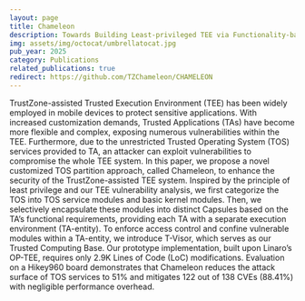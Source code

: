 ```yaml
---
layout: page
title: Chameleon
description: Towards Building Least-privileged TEE via Functionality-based Resource Re-grouping
img: assets/img/octocat/umbrellatocat.jpg
pub_year: 2025
category: Publications
related_publications: true
redirect: https://github.com/TZChameleon/CHAMELEON
---
```


TrustZone-assisted Trusted Execution Environment (TEE) has been widely employed in mobile devices to protect sensitive applications. With increased customization demands, Trusted Applications (TAs) have become more flexible and complex, exposing numerous vulnerabilities within the TEE. Furthermore, due to the unrestricted Trusted Operating System (TOS) services provided to TA, an attacker can exploit vulnerabilities to compromise the whole TEE system. In this paper, we propose a novel customized TOS partition approach, called Chameleon, to enhance the security of the TrustZone-assisted TEE system. Inspired by the principle of least privilege and our TEE vulnerability analysis, we first categorize the TOS into TOS service modules and basic kernel modules. Then, we selectively encapsulate these modules into distinct Capsules based on the TA’s functional requirements, providing each TA with a separate execution environment (TA-entity). To enforce access control and confine vulnerable modules within a TA-entity, we introduce T-Visor, which serves as our Trusted Computing Base. Our prototype implementation, built upon Linaro’s OP-TEE, requires only 2.9K Lines of Code (LoC) modifications. Evaluation on a Hikey960 board demonstrates that Chameleon reduces the attack surface of TOS services to 51% and mitigates 122 out of 138 CVEs (88.41%) with negligible performance overhead.
